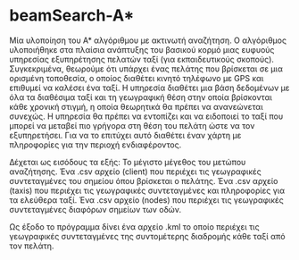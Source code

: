 # beamSearch-A*

Μία υλοποίηση του Α* αλγόριθμου με ακτινωτή αναζήτηση. Ο αλγόριθμος υλοποιήθηκε στα πλαίσια ανάπτυξης του βασικού κορμό μιας ευφυούς υπηρεσίας εξυπηρέτησης πελατών ταξί (για εκπαιδευτικούς σκοπούς).
Συγκεκριμένα, θεωρούμε ότι υπάρχει ένας πελάτης που βρίσκεται σε μια ορισμένη τοποθεσία, ο οποίος διαθέτει κινητό τηλέφωνο με GPS και επιθυμεί να καλέσει ένα ταξί. Η υπηρεσία διαθέτει μια βάση δεδομένων με όλα τα διαθέσιμα ταξί και τη γεωγραφική θέση στην οποία βρίσκονται κάθε χρονική στιγμή, η οποία θεωρητικά θα πρέπει να ανανεώνεται συνεχώς. Η υπηρεσία θα πρέπει να εντοπίζει και να ειδοποιεί το ταξί που μπορεί να μεταβεί πιο γρήγορα στη θέση του πελάτη ώστε να τον εξυπηρετήσει. Για να το επιτύχει αυτό διαθέτει έναν χάρτη με πληροφορίες για την περιοχή ενδιαφέροντος.

Δέχεται ως εισόδους τα εξής:
Το μέγιστο μέγεθος του μετώπου αναζήτησης.
Ένα .csv αρχείο (client) που περιέχει τις γεωγραφικές συντεταγμένες του σημείου όπου βρίσκεται ο πελάτης.
Ένα .csv αρχείο (taxis) που περιέχει τις γεωγραφικές συντεταγμένες και πληροφορίες για τα ελεύθερα ταξί.
Ένα .csv αρχείο (nodes) που περιέχει τις γεωγραφικές συντεταγμένες διαφόρων σημείων των οδών.

Ως έξοδο το πρόγραμμα δίνει ένα αρχείο .kml το οποίο περιέχει τις γεωγραφικές συντεταγμένες της συντομέτερης διαδρομής κάθε ταξί από τον πελάτη.
